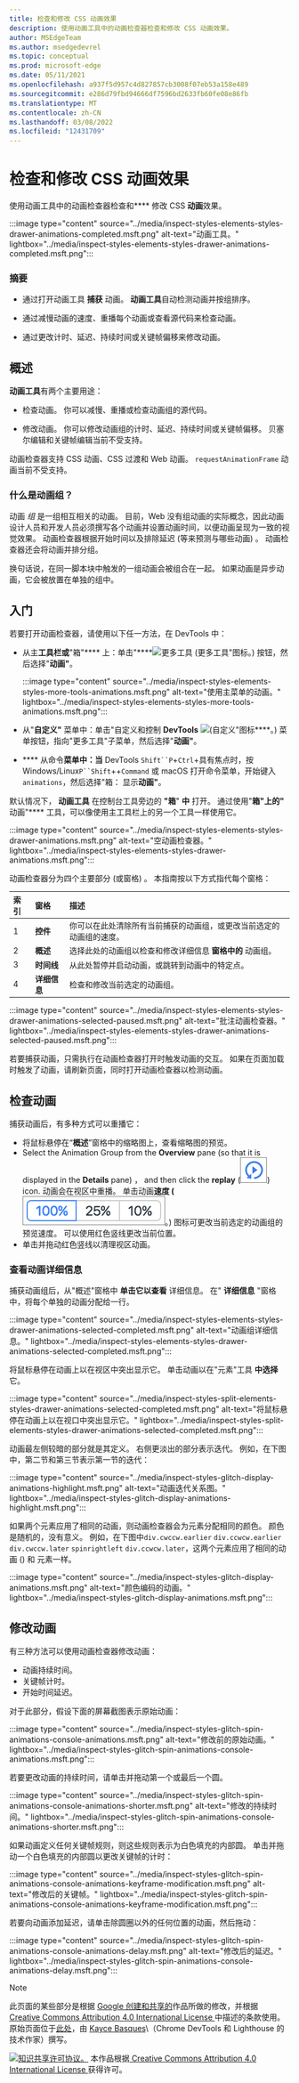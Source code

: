 ```yaml
---
title: 检查和修改 CSS 动画效果
description: 使用动画工具中的动画检查器检查和修改 CSS 动画效果。
author: MSEdgeTeam
ms.author: msedgedevrel
ms.topic: conceptual
ms.prod: microsoft-edge
ms.date: 05/11/2021
ms.openlocfilehash: a937f5d957c4d827857cb3008f07eb53a158e489
ms.sourcegitcommit: e286d79fbd94666df7596bd2633fb60fe08e86fb
ms.translationtype: MT
ms.contentlocale: zh-CN
ms.lasthandoff: 03/08/2022
ms.locfileid: "12431709"
---
```

<!-- Copyright Kayce Basques

   Licensed under the Apache License, Version 2.0 (the "License");
   you may not use this file except in compliance with the License.
   You may obtain a copy of the License at

       https://www.apache.org/licenses/LICENSE-2.0

   Unless required by applicable law or agreed to in writing, software
   distributed under the License is distributed on an "AS IS" BASIS,
   WITHOUT WARRANTIES OR CONDITIONS OF ANY KIND, either express or implied.
   See the License for the specific language governing permissions and
   limitations under the License.  -->
# <a name="inspect-and-modify-css-animation-effects"></a>检查和修改 CSS 动画效果
<!-- orig title: # Inspect animations -->

使用动画工具中的动画检查器检查和**** 修改 CSS **动画**效果。

:::image type="content" source="../media/inspect-styles-elements-styles-drawer-animations-completed.msft.png" alt-text="动画工具。" lightbox="../media/inspect-styles-elements-styles-drawer-animations-completed.msft.png":::

### <a name="summary"></a>摘要

*  通过打开动画工具 **捕获** 动画。  **动画工具**自动检测动画并按组排序。

*  通过减慢动画的速度、重播每个动画或查看源代码来检查动画。

*  通过更改计时、延迟、持续时间或关键帧偏移来修改动画。


<!-- ====================================================================== -->
## <a name="overview"></a>概述

**动画工具**有两个主要用途：

*  检查动画。  你可以减慢、重播或检查动画组的源代码。

*  修改动画。  你可以修改动画组的计时、延迟、持续时间或关键帧偏移。  贝塞尔编辑和关键帧编辑当前不受支持。

动画检查器支持 CSS 动画、CSS 过渡和 Web 动画。  `requestAnimationFrame` 动画当前不受支持。

### <a name="whats-an-animation-group"></a>什么是动画组？

动画 _组_ 是一组相互相关的动画。  目前，Web 没有组动画的实际概念，因此动画设计人员和开发人员必须撰写各个动画并设置动画时间，以便动画呈现为一致的视觉效果。  动画检查器根据开始时间以及排除延迟 (等来预测与哪些动画) 。  动画检查器还会将动画并排分组。

换句话说，在同一脚本块中触发的一组动画会被组合在一起。  如果动画是异步动画，它会被放置在单独的组中。


<!-- ====================================================================== -->
## <a name="get-started"></a>入门

若要打开动画检查器，请使用以下任一方法，在 DevTools 中：

*  从主**工具栏或**"箱"**** 上：单击"****![更多工具 (更多工具"图标](../media/more-tools-icon-light-theme.png)。) 按钮，然后选择"**动画"**。

   :::image type="content" source="../media/inspect-styles-elements-styles-more-tools-animations.msft.png" alt-text="使用主菜单的动画。" lightbox="../media/inspect-styles-elements-styles-more-tools-animations.msft.png":::

*  从"**自定义"** 菜单中：单击"自定义和控制 **DevTools** ![ (自定义"图标****](../media/customize-devtools-icon-light-theme.png)。) 菜单按钮，指向"更多工具"子菜单，然后选择"**动画"**。

*  **** 从命令**菜单中：当** DevTools `Shift``P`+`Ctrl`+具有焦点时，按 Windows/Linux`P``Shift`++`Command` 或 macOS 打开命令菜单，开始键入 `animations`，然后选择"箱： 显示**动画"**。

默认情况下， **动画工具** 在控制台工具旁边的 **"箱**" **中** 打开。  通过使用"**箱"上的"** 动画"**** 工具，可以像使用主工具栏上的另一个工具一样使用它。

:::image type="content" source="../media/inspect-styles-elements-styles-drawer-animations.msft.png" alt-text="空动画检查器。" lightbox="../media/inspect-styles-elements-styles-drawer-animations.msft.png":::

动画检查器分为四个主要部分 (或窗格) 。  本指南按以下方式指代每个窗格：

| 索引 | 窗格 | 描述 |
|:--- |:--- |:--- |
| 1 | **控件** | 你可以在此处清除所有当前捕获的动画组，或更改当前选定的动画组的速度。 |
| 2 | **概述** | 选择此处的动画组以检查和修改详细信息 **窗格中的** 动画组。 |
| 3 | **时间线** | 从此处暂停并启动动画，或跳转到动画中的特定点。 |
| 4 | **详细信息** | 检查和修改当前选定的动画组。 |

:::image type="content" source="../media/inspect-styles-elements-styles-drawer-animations-selected-paused.msft.png" alt-text="批注动画检查器。" lightbox="../media/inspect-styles-elements-styles-drawer-animations-selected-paused.msft.png":::

若要捕获动画，只需执行在动画检查器打开时触发动画的交互。  如果在页面加载时触发了动画，请刷新页面，同时打开动画检查器以检测动画。

<!--  old link: <video src="animations/capture-animations.mp4" autoplay loop muted controls></video>  -->

<!--  import the video to ACOM using https://review.docs.microsoft.com/en-us/help/contribute/contribute-video-publish?branch=master  -->

<!--  > [!VIDEO animations/capture-animations.mp4]  -->


<!-- ====================================================================== -->
## <a name="inspect-animations"></a>检查动画

捕获动画后，有多种方式可以重播它：

*  将鼠标悬停在“**概述**”窗格中的缩略图上，查看缩略图的预览。
*  Select the Animation Group from the **Overview** pane (so that it is displayed in the **Details** pane) ， and then click the **replay** (![replay icon.](../media/replay-button-icon.msft.png)) icon.  动画会在视区中重播。  单击动画**速度 (**![动画速度图标](../media/animation-speed-buttons-icon.msft.png)。) 图标可更改当前选定的动画组的预览速度。  可以使用红色竖线更改当前位置。
*  单击并拖动红色竖线以清理视区动画。

### <a name="view-animation-details"></a>查看动画详细信息

捕获动画组后，从"概述"窗格中 **单击它以查看** 详细信息。  在" **详细信息** "窗格中，将每个单独的动画分配给一行。

:::image type="content" source="../media/inspect-styles-elements-styles-drawer-animations-selected-completed.msft.png" alt-text="动画组详细信息。" lightbox="../media/inspect-styles-elements-styles-drawer-animations-selected-completed.msft.png":::

将鼠标悬停在动画上以在视区中突出显示它。  单击动画以在"元素"工具 **中选择** 它。

:::image type="content" source="../media/inspect-styles-split-elements-styles-drawer-animations-selected-completed.msft.png" alt-text="将鼠标悬停在动画上以在视口中突出显示它。" lightbox="../media/inspect-styles-split-elements-styles-drawer-animations-selected-completed.msft.png":::

动画最左侧较暗的部分就是其定义。  右侧更淡出的部分表示迭代。  例如，在下图中，第二节和第三节表示第一节的迭代：

:::image type="content" source="../media/inspect-styles-glitch-display-animations-highlight.msft.png" alt-text="动画迭代关系图。" lightbox="../media/inspect-styles-glitch-display-animations-highlight.msft.png":::

如果两个元素应用了相同的动画，则动画检查器会为元素分配相同的颜色。  颜色是随机的，没有意义。  例如，在下图中`div.cwccw.earlier` `div.ccwcw.earlier` `div.cwccw.later` `spinrightleft` `div.ccwcw.later`，这两个元素应用了相同的动画 () 和 元素一样。

:::image type="content" source="../media/inspect-styles-glitch-display-animations.msft.png" alt-text="颜色编码的动画。" lightbox="../media/inspect-styles-glitch-display-animations.msft.png":::


<!-- ====================================================================== -->
## <a name="modify-animations"></a>修改动画

有三种方法可以使用动画检查器修改动画：

*  动画持续时间。
*  关键帧计时。
*  开始时间延迟。

对于此部分，假设下面的屏幕截图表示原始动画：

:::image type="content" source="../media/inspect-styles-glitch-spin-animations-console-animations.msft.png" alt-text="修改前的原始动画。" lightbox="../media/inspect-styles-glitch-spin-animations-console-animations.msft.png":::

若要更改动画的持续时间，请单击并拖动第一个或最后一个圆。

:::image type="content" source="../media/inspect-styles-glitch-spin-animations-console-animations-shorter.msft.png" alt-text="修改的持续时间。" lightbox="../media/inspect-styles-glitch-spin-animations-console-animations-shorter.msft.png":::

如果动画定义任何关键帧规则，则这些规则表示为白色填充的内部圆。  单击并拖动一个白色填充的内部圆以更改关键帧的计时：

:::image type="content" source="../media/inspect-styles-glitch-spin-animations-console-animations-keyframe-modification.msft.png" alt-text="修改后的关键帧。" lightbox="../media/inspect-styles-glitch-spin-animations-console-animations-keyframe-modification.msft.png":::

若要向动画添加延迟，请单击除圆圈以外的任何位置的动画，然后拖动：

:::image type="content" source="../media/inspect-styles-glitch-spin-animations-console-animations-delay.msft.png" alt-text="修改后的延迟。" lightbox="../media/inspect-styles-glitch-spin-animations-console-animations-delay.msft.png":::


<!-- ====================================================================== -->
> [!NOTE]
> 此页面的某些部分是根据 [Google 创建和共享的](https://developers.google.com/terms/site-policies)作品所做的修改，并根据[ Creative Commons Attribution 4.0 International License ](https://creativecommons.org/licenses/by/4.0)中描述的条款使用。
> 原始页面位于[此处](https://developers.google.com/web/tools/chrome-devtools/inspect-styles/animations)，由 [Kayce Basques](https://developers.google.com/web/resources/contributors#kayce-basques)\（Chrome DevTools 和 Lighthouse 的技术作家）撰写。

[![知识共享许可协议。](https://i.creativecommons.org/l/by/4.0/88x31.png)](https://creativecommons.org/licenses/by/4.0)
本作品根据[ Creative Commons Attribution 4.0 International License ](https://creativecommons.org/licenses/by/4.0)获得许可。
